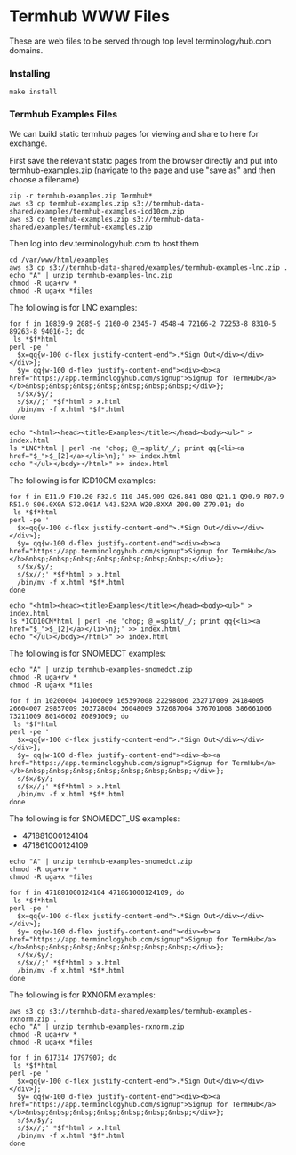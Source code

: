 
# Termhub WWW Files
These are web files to be served through top level terminologyhub.com domains.

### Installing

    make install

### Termhub Examples Files

We can build static termhub pages for viewing and share to here for exchange. 

First save the relevant static pages from the browser directly and put into termhub-examples.zip
(navigate to the page and use "save as" and then choose a filename)


```
zip -r termhub-examples.zip Termhub*
aws s3 cp termhub-examples.zip s3://termhub-data-shared/examples/termhub-examples-icd10cm.zip
aws s3 cp termhub-examples.zip s3://termhub-data-shared/examples/termhub-examples.zip
```

Then log into dev.terminologyhub.com to host them

```
cd /var/www/html/examples
aws s3 cp s3://termhub-data-shared/examples/termhub-examples-lnc.zip .
echo "A" | unzip termhub-examples-lnc.zip
chmod -R uga+rw *
chmod -R uga+x *files
```

The following is for LNC examples:

```
for f in 10839-9 2085-9 2160-0 2345-7 4548-4 72166-2 72253-8 8310-5 89263-8 94016-3; do
 ls *$f*html
perl -pe '
  $x=qq{w-100 d-flex justify-content-end">.*Sign Out</div></div></div>};
  $y= qq{w-100 d-flex justify-content-end"><div><b><a href="https://app.terminologyhub.com/signup">Signup for TermHub</a></b>&nbsp;&nbsp;&nbsp;&nbsp;&nbsp;&nbsp;&nbsp;</div>};
  s/$x/$y/;
  s/$x//;' *$f*html > x.html
  /bin/mv -f x.html *$f*.html
done

echo "<html><head><title>Examples</title></head><body><ul>" > index.html
ls *LNC*html | perl -ne 'chop; @_=split/_/; print qq{<li><a href="$_">$_[2]</a></li>\n};' >> index.html
echo "</ul></body></html>" >> index.html

```

The following is for ICD10CM examples:

```
for f in E11.9 F10.20 F32.9 I10 J45.909 O26.841 O80 Q21.1 Q90.9 R07.9 R51.9 S06.0X0A S72.001A V43.52XA W20.8XXA Z00.00 Z79.01; do
 ls *$f*html
perl -pe '
  $x=qq{w-100 d-flex justify-content-end">.*Sign Out</div></div></div>};
  $y= qq{w-100 d-flex justify-content-end"><div><b><a href="https://app.terminologyhub.com/signup">Signup for TermHub</a></b>&nbsp;&nbsp;&nbsp;&nbsp;&nbsp;&nbsp;&nbsp;</div>};
  s/$x/$y/;
  s/$x//;' *$f*html > x.html
  /bin/mv -f x.html *$f*.html
done

echo "<html><head><title>Examples</title></head><body><ul>" > index.html
ls *ICD10CM*html | perl -ne 'chop; @_=split/_/; print qq{<li><a href="$_">$_[2]</a></li>\n};' >> index.html
echo "</ul></body></html>" >> index.html

```

The following is for SNOMEDCT examples:

```
echo "A" | unzip termhub-examples-snomedct.zip
chmod -R uga+rw *
chmod -R uga+x *files

for f in 10200004 14106009 165397008 22298006 232717009 24184005 26604007 29857009 303728004 36048009 372687004 376701008 386661006 73211009 80146002 80891009; do
 ls *$f*html
perl -pe '
  $x=qq{w-100 d-flex justify-content-end">.*Sign Out</div></div></div>};
  $y= qq{w-100 d-flex justify-content-end"><div><b><a href="https://app.terminologyhub.com/signup">Signup for TermHub</a></b>&nbsp;&nbsp;&nbsp;&nbsp;&nbsp;&nbsp;&nbsp;</div>};
  s/$x/$y/;
  s/$x//;' *$f*html > x.html
  /bin/mv -f x.html *$f*.html
done
```

The following is for SNOMEDCT_US examples:

* 471881000124104
* 471861000124109

```
echo "A" | unzip termhub-examples-snomedct.zip
chmod -R uga+rw *
chmod -R uga+x *files

for f in 471881000124104 471861000124109; do
 ls *$f*html
perl -pe '
  $x=qq{w-100 d-flex justify-content-end">.*Sign Out</div></div></div>};
  $y= qq{w-100 d-flex justify-content-end"><div><b><a href="https://app.terminologyhub.com/signup">Signup for TermHub</a></b>&nbsp;&nbsp;&nbsp;&nbsp;&nbsp;&nbsp;&nbsp;</div>};
  s/$x/$y/;
  s/$x//;' *$f*html > x.html
  /bin/mv -f x.html *$f*.html
done
```

The following is for RXNORM examples:

```
aws s3 cp s3://termhub-data-shared/examples/termhub-examples-rxnorm.zip .
echo "A" | unzip termhub-examples-rxnorm.zip
chmod -R uga+rw *
chmod -R uga+x *files

for f in 617314 1797907; do
 ls *$f*html
perl -pe '
  $x=qq{w-100 d-flex justify-content-end">.*Sign Out</div></div></div>};
  $y= qq{w-100 d-flex justify-content-end"><div><b><a href="https://app.terminologyhub.com/signup">Signup for TermHub</a></b>&nbsp;&nbsp;&nbsp;&nbsp;&nbsp;&nbsp;&nbsp;</div>};
  s/$x/$y/;
  s/$x//;' *$f*html > x.html
  /bin/mv -f x.html *$f*.html
done
```